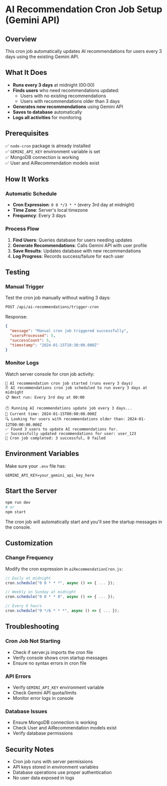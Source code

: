# AI Recommendation Cron Job Setup (Gemini API)

## Overview
This cron job automatically updates AI recommendations for users every 3 days using the existing Gemini API.

## What It Does
- **Runs every 3 days** at midnight (00:00)
- **Finds users** who need recommendations updated:
  - Users with no existing recommendations
  - Users with recommendations older than 3 days
- **Generates new recommendations** using Gemini API
- **Saves to database** automatically
- **Logs all activities** for monitoring

## Prerequisites
✅ `node-cron` package is already installed  
✅ `GEMINI_API_KEY` environment variable is set  
✅ MongoDB connection is working  
✅ User and AiRecommendation models exist  

## How It Works

### Automatic Schedule
- **Cron Expression**: `0 0 */3 * *` (every 3rd day at midnight)
- **Time Zone**: Server's local timezone
- **Frequency**: Every 3 days

### Process Flow
1. **Find Users**: Queries database for users needing updates
2. **Generate Recommendations**: Calls Gemini API with user profile
3. **Save Results**: Updates database with new recommendations
4. **Log Progress**: Records success/failure for each user

## Testing

### Manual Trigger
Test the cron job manually without waiting 3 days:
```bash
POST /api/ai-recommendations/trigger-cron
```

Response:
```json
{
  "message": "Manual cron job triggered successfully",
  "usersProcessed": 5,
  "successCount": 5,
  "timestamp": "2024-01-15T10:30:00.000Z"
}
```

### Monitor Logs
Watch server console for cron job activity:
```
🚀 AI recommendation cron job started (runs every 3 days)
⏰ AI recommendations cron job scheduled to run every 3 days at midnight
📋 Next run: Every 3rd day at 00:00

🕐 Running AI recommendations update job every 3 days...
📅 Current time: 2024-01-15T00:00:00.000Z
🔍 Looking for users with recommendations older than: 2024-01-12T00:00:00.000Z
✅ Found 3 users to update AI recommendations for.
✅ Successfully updated recommendations for user: user_123
🎯 Cron job completed: 3 successful, 0 failed
```

## Environment Variables
Make sure your `.env` file has:
```env
GEMINI_API_KEY=your_gemini_api_key_here
```

## Start the Server
```bash
npm run dev
# or
npm start
```

The cron job will automatically start and you'll see the startup messages in the console.

## Customization

### Change Frequency
Modify the cron expression in `aiRecommendationCron.js`:
```javascript
// Daily at midnight
cron.schedule("0 0 * * *", async () => { ... });

// Weekly on Sunday at midnight  
cron.schedule("0 0 * * 0", async () => { ... });

// Every 6 hours
cron.schedule("0 */6 * * *", async () => { ... });
```

## Troubleshooting

### Cron Job Not Starting
- Check if server.js imports the cron file
- Verify console shows cron startup messages
- Ensure no syntax errors in cron file

### API Errors
- Verify `GEMINI_API_KEY` environment variable
- Check Gemini API quota/limits
- Monitor error logs in console

### Database Issues
- Ensure MongoDB connection is working
- Check User and AiRecommendation models exist
- Verify database permissions

## Security Notes
- Cron job runs with server permissions
- API keys stored in environment variables
- Database operations use proper authentication
- No user data exposed in logs
